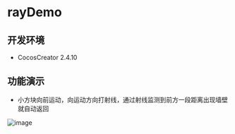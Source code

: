 # rayDemo

## 开发环境
* CocosCreator 2.4.10

## 功能演示
* 小方块向前运动，向运动方向打射线，通过射线监测到前方一段距离出现墙壁就自动返回

![image](https://user-images.githubusercontent.com/56622810/199865004-f7d3fd61-2892-4339-89ea-4bd2b6e9c40b.png)
